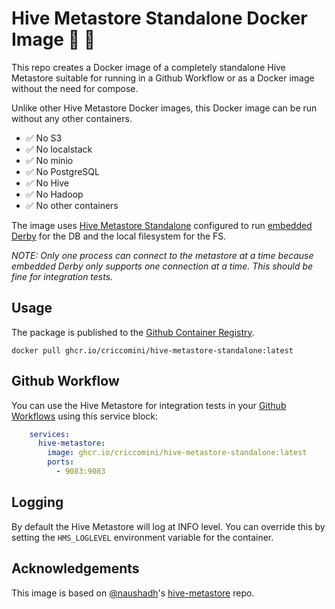 # Hive Metastore Standalone Docker Image 🐝 🐳

This repo creates a Docker image of a completely standalone Hive Metastore suitable for running in a Github Workflow or as a Docker image without the need for compose.

Unlike other Hive Metastore Docker images, this Docker image can be run without any other containers.

* ✅ No S3
* ✅ No localstack
* ✅ No minio
* ✅ No PostgreSQL
* ✅ No Hive
* ✅ No Hadoop
* ✅ No other containers

The image uses [Hive Metastore Standalone]([url](https://cwiki.apache.org/confluence/display/Hive/AdminManual+Metastore+3.0+Administration#AdminManualMetastore3.0Administration-RunningtheMetastoreWithoutHive)) configured to run [embedded Derby](https://cwiki.apache.org/confluence/display/Hive/AdminManual+Metastore+Administration#AdminManualMetastoreAdministration-Local/EmbeddedMetastoreDatabase(Derby)) for the DB and the local filesystem for the FS.

_NOTE: Only one process can connect to the metastore at a time because embedded Derby only supports one connection at a time. This should be fine for integration tests._

## Usage

The package is published to the [Github Container Registry](https://github.com/criccomini/hive-metastore-standalone/pkgs/container/hive-metastore-standalone).

```
docker pull ghcr.io/criccomini/hive-metastore-standalone:latest
```

## Github Workflow

You can use the Hive Metastore for integration tests in your [Github Workflows](https://docs.github.com/en/actions/using-workflows) using this service block:

```yaml
    services:
      hive-metastore:
        image: ghcr.io/criccomini/hive-metastore-standalone:latest
        ports:
          - 9083:9083
```

## Logging

By default the Hive Metastore will log at INFO level. You can override this by setting the `HMS_LOGLEVEL` environment variable for the container.

## Acknowledgements

This image is based on [@naushadh](https://github.com/naushadh)'s [hive-metastore](https://github.com/naushadh/hive-metastore) repo.
